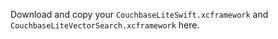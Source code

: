 Download and copy your `CouchbaseLiteSwift.xcframework` and `CouchbaseLiteVectorSearch.xcframework` here.